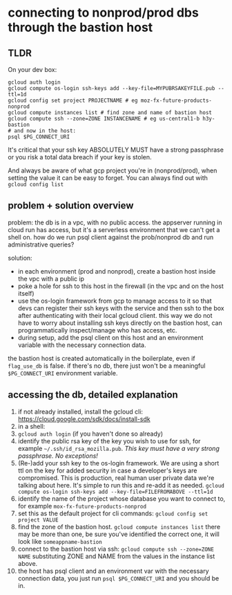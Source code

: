 # connecting to nonprod/prod dbs through the bastion host

## TLDR

On your dev box:
```
gcloud auth login
gcloud compute os-login ssh-keys add --key-file=MYPUBRSAKEYFILE.pub --ttl=1d
gcloud config set project PROJECTNAME # eg moz-fx-future-products-nonprod
gcloud compute instances list # find zone and name of bastion host
gcloud compute ssh --zone=ZONE INSTANCENAME # eg us-central1-b h3y-bastion
# and now in the host:
psql $PG_CONNECT_URI
```

It's critical that your ssh key ABSOLUTELY MUST have a strong passphrase or you
risk a total data breach if your key is stolen.

And always be aware of what gcp project you're in (nonprod/prod), when setting
the value it can be easy to forget. You can always find out with `gcloud config list`

## problem + solution overview

problem: the db is in a vpc, with no public access. the appserver running in
cloud run has access, but it's a serverless environment that we can't get a
shell on. how do we run psql client against the prob/nonprod db and run
administrative queries?

solution:
- in each environment (prod and nonprod), create a bastion host inside the vpc
  with a public ip
- poke a hole for ssh to this host in the firewall (in the vpc and on the host
  itself)
- use the os-login framework from gcp to manage access to it so that devs can
  register their ssh keys with the service and then ssh to the box after
  authenticating with their local gcloud client. this way we do not have to
  worry about installing ssh keys directly on the bastion host, can
  programmatically inspect/manage who has access, etc.
- during setup, add the psql client on this host and an environment variable
  with the necessary connection data.

the bastion host is created automatically in the boilerplate, even if
`flag_use_db` is false.  if there's no db, there just won't be a meaningful
`$PG_CONNECT_URI` environment variable.

## accessing the db, detailed explanation

1. if not already installed, install the gcloud cli: https://cloud.google.com/sdk/docs/install-sdk
1. in a shell:
1. `gcloud auth login` (if you haven't done so already)
1. identify the public rsa key of the key you wish to use for ssh, for example `~/.ssh/id_rsa_mozilla.pub`.  *This key must have a very strong passphrase. No exceptions!*
1. (Re-)add your ssh key to the os-login framework. We are using a short ttl on the key for added security in case a developer's keys are compromised. This is production, real human user private data we're talking about here. It's simple to run this and re-add it as needed.  `gcloud compute os-login ssh-keys add --key-file=FILEFROMABOVE --ttl=1d`
1. identify the name of the project whose database you want to connect to, for example `mox-fx-future-products-nonprod`
1. set this as the default project for cli commands: `gcloud config set project VALUE`
1. find the zone of the bastion host. `gcloud compute instances list` there may be more than one, be sure you've identified the correct one, it will look like `someappname-bastion` 
1. connect to the bastion host via ssh: `gcloud compute ssh --zone=ZONE NAME` substituting ZONE and NAME from the values in the instance list above.
1. the host has psql client and an environment var with the necessary connection data, you just run `psql $PG_CONNECT_URI` and you should be in.

